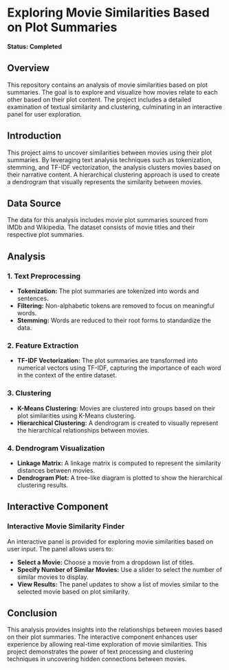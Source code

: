 # Exploring Movie Similarities Based on Plot Summaries

**Status: Completed**

## Overview

This repository contains an analysis of movie similarities based on plot summaries. The goal is to explore and visualize how movies relate to each other based on their plot content. 
The project includes a detailed examination of textual similarity and clustering, culminating in an interactive panel for user exploration.

## Introduction

This project aims to uncover similarities between movies using their plot summaries. 
By leveraging text analysis techniques such as tokenization, stemming, and TF-IDF vectorization, the analysis clusters movies based on their narrative content.
A hierarchical clustering approach is used to create a dendrogram that visually represents the similarity between movies.

## Data Source

The data for this analysis includes movie plot summaries sourced from IMDb and Wikipedia. The dataset consists of movie titles and their respective plot summaries.

## Analysis

### 1. Text Preprocessing
- **Tokenization:** The plot summaries are tokenized into words and sentences.
- **Filtering:** Non-alphabetic tokens are removed to focus on meaningful words.
- **Stemming:** Words are reduced to their root forms to standardize the data.

### 2. Feature Extraction
- **TF-IDF Vectorization:** The plot summaries are transformed into numerical vectors using TF-IDF, capturing the importance of each word in the context of the entire dataset.

### 3. Clustering
- **K-Means Clustering:** Movies are clustered into groups based on their plot similarities using K-Means clustering.
- **Hierarchical Clustering:** A dendrogram is created to visually represent the hierarchical relationships between movies.

### 4. Dendrogram Visualization
- **Linkage Matrix:** A linkage matrix is computed to represent the similarity distances between movies.
- **Dendrogram Plot:** A tree-like diagram is plotted to show the hierarchical clustering results.


## Interactive Component

### Interactive Movie Similarity Finder

An interactive panel is provided for exploring movie similarities based on user input. The panel allows users to:

- **Select a Movie:** Choose a movie from a dropdown list of titles.
- **Specify Number of Similar Movies:** Use a slider to select the number of similar movies to display.
- **View Results:** The panel updates to show a list of movies similar to the selected movie based on plot similarity.

## Conclusion
This analysis provides insights into the relationships between movies based on their plot summaries. The interactive component enhances user experience by allowing real-time exploration of movie similarities. 
This project demonstrates the power of text processing and clustering techniques in uncovering hidden connections between movies.
